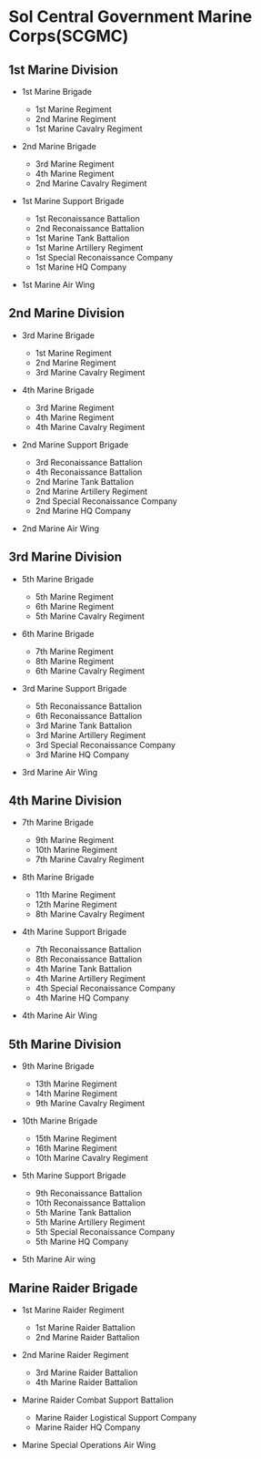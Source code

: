 # Sol Central Government Marine Corps(SCGMC)


##  1st Marine Division

* 1st Marine Brigade
  * 1st Marine Regiment
  * 2nd Marine Regiment
  * 1st Marine Cavalry Regiment
 
* 2nd Marine Brigade
  * 3rd Marine Regiment
  * 4th Marine Regiment
  * 2nd Marine Cavalry Regiment
 
* 1st Marine Support Brigade
  * 1st Reconaissance Battalion
  * 2nd Reconaissance Battalion
  * 1st Marine Tank Battalion
  * 1st Marine Artillery Regiment
  * 1st Special Reconaissance Company
  * 1st Marine HQ Company
 
* 1st Marine Air Wing
 

## 2nd Marine Division

* 3rd Marine Brigade
  * 1st Marine Regiment
  * 2nd Marine Regiment
  * 3rd Marine Cavalry Regiment
 
* 4th Marine Brigade
  * 3rd Marine Regiment
  * 4th Marine Regiment
  * 4th Marine Cavalry Regiment
 
* 2nd Marine Support Brigade
  * 3rd Reconaissance Battalion
  * 4th Reconaissance Battalion
  * 2nd Marine Tank Battalion
  * 2nd Marine Artillery Regiment
  * 2nd Special Reconaissance Company
  * 2nd Marine HQ Company
 
* 2nd Marine Air Wing
  
## 3rd Marine Division

* 5th Marine Brigade
  * 5th Marine Regiment
  * 6th Marine Regiment
  * 5th Marine Cavalry Regiment
  
* 6th Marine Brigade
  * 7th Marine Regiment
  * 8th Marine Regiment
  * 6th Marine Cavalry Regiment
 
* 3rd Marine Support Brigade
  * 5th Reconaissance Battalion
  * 6th Reconaissance Battalion
  * 3rd Marine Tank Battalion
  * 3rd Marine Artillery Regiment
  * 3rd Special Reconaissance Company
  * 3rd Marine HQ Company
  
* 3rd Marine Air Wing
 

## 4th Marine Division

* 7th Marine Brigade
  * 9th Marine Regiment
  * 10th Marine Regiment
  * 7th Marine Cavalry Regiment
  
* 8th Marine Brigade
  * 11th Marine Regiment
  * 12th Marine Regiment
  * 8th Marine Cavalry Regiment
 
* 4th Marine Support Brigade
  * 7th Reconaissance Battalion
  * 8th Reconaissance Battalion
  * 4th Marine Tank Battalion
  * 4th Marine Artillery Regiment
  * 4th Special Reconaissance Company
  * 4th Marine HQ Company
 
* 4th Marine Air Wing


## 5th Marine Division

* 9th Marine Brigade
  * 13th Marine Regiment
  * 14th Marine Regiment
  * 9th Marine Cavalry Regiment
  
* 10th Marine Brigade
  * 15th Marine Regiment
  * 16th Marine Regiment
  * 10th Marine Cavalry Regiment
  
* 5th Marine Support Brigade
  * 9th Reconaissance Battalion
  * 10th Reconaissance Battalion
  * 5th Marine Tank Battalion
  * 5th Marine Artillery Regiment
  * 5th Special Reconaissance Company
  * 5th Marine HQ Company
  
* 5th Marine Air wing


## Marine Raider Brigade

* 1st Marine Raider Regiment
  * 1st Marine Raider Battalion
  * 2nd Marine Raider Battalion
  
* 2nd Marine Raider Regiment
  * 3rd Marine Raider Battalion
  * 4th Marine Raider Battalion

* Marine Raider Combat Support Battalion
  * Marine Raider Logistical Support Company
  * Marine Raider HQ Company

* Marine Special Operations Air Wing

